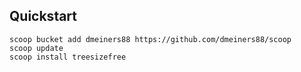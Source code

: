 ## Quickstart
```
scoop bucket add dmeiners88 https://github.com/dmeiners88/scoop
scoop update
scoop install treesizefree
```